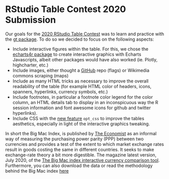 # RStudio Table Contest 2020 Submission

Our goals for the [2020 RStudio Table Contest](https://blog.rstudio.com/2020/09/15/announcing-the-2020-rstudio-table-contest/) was to learn and practice with the [gt package](https://gt.rstudio.com/). To do so we decided to focus on the following aspects: 
-	Include interactive figures within the table. For this, we chose the [echarts4r package](https://echarts4r.john-coene.com/) to create interactive graphics with Echarts Javascripts, albeit other packages would have also worked (ie. Plotly, highcharter, etc.)
-	Include images, either thought a [GitHub](https://github.com/HatScripts/circle-flags) repo (flags) or Wikimedia commons scraping (maps)
-	Include as many HTML tricks as necessary to improve the overall readability of the table (for example HTML color of headers, icons, spanners, hyperlinks, currency symbols, etc.)
-	Include footnotes, in particular a footnote color legend for the color column, an HTML details tab to display in an inconspicuous way the R session information and font awesome icons for github and twitter hyperlinks).  
- Include CSS with the [new feature](https://github.com/rstudio/gt/releases/tag/v0.2.2) `opt_css` to improve the tables aesthetics, especially in light of the interactive graphics tweaking.

In short the Big Mac Index, is published by [The Economist]( https://www.economist.com/) as an informal way of measuring the purchasing power parity (PPP) between two currencies and provides a test of the extent to which market exchange rates result in goods costing the same in different countries. It seeks to make exchange-rate theory a bit more digestible. The magazine latest version, July 2020, of the [The Big Mac index interactive currency comparison tool](https://www.economist.com/news/2020/07/15/the-big-mac-index). Furthermore, you can also download the data or read the methodology behind the Big Mac index [here]( https://github.com/TheEconomist/big-mac-data)
